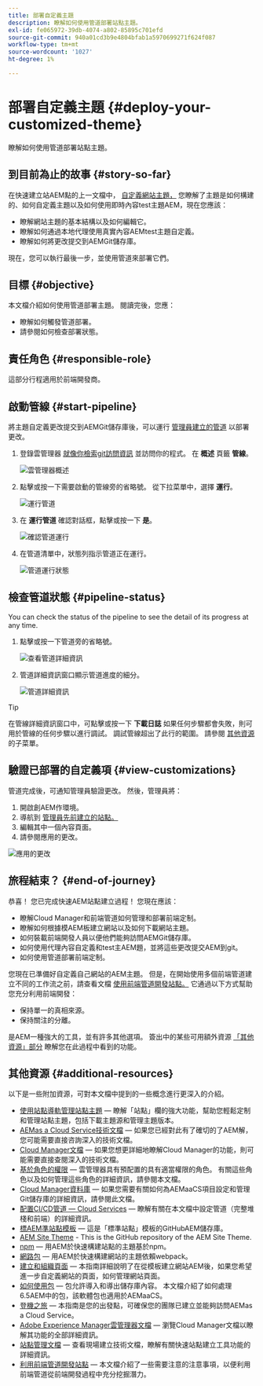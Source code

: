 ```yaml
---
title: 部署自定義主題
description: 瞭解如何使用管道部署站點主題。
exl-id: fe065972-39db-4074-a802-85895c701efd
source-git-commit: 940a01cd3b9e4804bfab1a5970699271f624f087
workflow-type: tm+mt
source-wordcount: '1027'
ht-degree: 1%

---
```


# 部署自定義主題 {#deploy-your-customized-theme}

瞭解如何使用管道部署站點主題。

## 到目前為止的故事 {#story-so-far}

在快速建立站AEM點的上一文檔中， [自定義網站主題，](customize-theme.md) 您瞭解了主題是如何構建的、如何自定義主題以及如何使用即時內容test主題AEM，現在您應該：

* 瞭解網站主題的基本結構以及如何編輯它。
* 瞭解如何通過本地代理使用真實內容AEMtest主題自定義。
* 瞭解如何將更改提交到AEMGit儲存庫。

現在，您可以執行最後一步，並使用管道來部署它們。

## 目標 {#objective}

本文檔介紹如何使用管道部署主題。 閱讀完後，您應：

* 瞭解如何觸發管道部署。
* 請參閱如何檢查部署狀態。

## 責任角色 {#responsible-role}

這部分行程適用於前端開發商。

## 啟動管線 {#start-pipeline}

將主題自定義更改提交到AEMGit儲存庫後，可以運行 [管理員建立的管道](pipeline-setup.md) 以部署更改。

1. 登錄雲管理器 [就像你檢索git訪問資訊](retrieve-access.md) 並訪問你的程式。 在 **概述** 頁籤 **管線**。

   ![雲管理器概述](assets/cloud-manager-overview.png)

1. 點擊或按一下需要啟動的管線旁的省略號。 從下拉菜單中，選擇 **運行**。

   ![運行管道](assets/run-pipeline.png)

1. 在 **運行管道** 確認對話框，點擊或按一下 **是**。

   ![確認管道運行](assets/pipeline-confirm.png)

1. 在管道清單中，狀態列指示管道正在運行。

   ![管道運行狀態](assets/pipeline-running.png)

## 檢查管道狀態 {#pipeline-status}

You can check the status of the pipeline to see the detail of its progress at any time.

1. 點擊或按一下管道旁的省略號。

   ![查看管道詳細資訊](assets/view-pipeline-details.png)

1. 管道詳細資訊窗口顯示管道進度的細分。

   ![管道詳細資訊](assets/pipeline-details.png)

>[!TIP]
>
>在管線詳細資訊窗口中，可點擊或按一下 **下載日誌** 如果任何步驟都會失敗，則可用於管線的任何步驟以進行調試。 調試管線超出了此行的範圍。 請參閱 [其他資源](#additional-resources) 的子菜單。

## 驗證已部署的自定義項 {#view-customizations}

管道完成後，可通知管理員驗證更改。 然後，管理員將：

1. 開啟創AEM作環境。
1. 導航到 [管理員先前建立的站點。](create-site.md)
1. 編輯其中一個內容頁面。
1. 請參閱應用的更改。

![應用的更改](assets/changes-applied.png)

## 旅程結束？ {#end-of-journey}

恭喜！ 您已完成快速AEM站點建立過程！ 您現在應該：

* 瞭解Cloud Manager和前端管道如何管理和部署前端定制。
* 瞭解如何根據模AEM板建立網站以及如何下載網站主題。
* 如何裝載前端開發人員以便他們能夠訪問AEMGit儲存庫。
* 如何使用代理內容自定義和test主AEM題，並將這些更改提交AEM到git。
* 如何使用管道部署前端定制。

您現在已準備好自定義自己網站的AEM主題。 但是，在開始使用多個前端管道建立不同的工作流之前，請查看文檔 [使用前端管道開發站點。](/help/implementing/developing/introduction/developing-with-front-end-pipelines.md) 它通過以下方式幫助您充分利用前端開發：

* 保持單一的真相來源。
* 保持關注的分離。

是AEM一種強大的工具，並有許多其他選項。 簽出中的某些可用額外資源 [「其他資源」部分](#additional-resources) 瞭解您在此過程中看到的功能。

## 其他資源 {#additional-resources}

以下是一些附加資源，可對本文檔中提到的一些概念進行更深入的介紹。

* [使用站點導軌管理站點主題](/help/sites-cloud/administering/site-creation/site-rail.md)  — 瞭解「站點」欄的強大功能，幫助您輕鬆定制和管理站點主題，包括下載主題源和管理主題版本。
* [AEMas a Cloud Service技術文檔](https://experienceleague.adobe.com/docs/experience-manager-cloud-service.html)  — 如果您已經對此有了確切的了AEM解，您可能需要直接咨詢深入的技術文檔。
* [Cloud Manager文檔](https://experienceleague.adobe.com/docs/experience-manager-cloud-service/onboarding/onboarding-concepts/cloud-manager-introduction.html)  — 如果您想更詳細地瞭解Cloud Manager的功能，則可能需要直接查閱深入的技術文檔。
* [基於角色的權限](https://experienceleague.adobe.com/docs/experience-manager-cloud-manager/using/requirements/role-based-permissions.html)  — 雲管理器具有預配置的具有適當權限的角色。 有關這些角色以及如何管理這些角色的詳細資訊，請參閱本文檔。
* [Cloud Manager資料庫](/help/implementing/cloud-manager/managing-code/cloud-manager-repositories.md)  — 如果您需要有關如何為AEMaaCS項目設定和管理Git儲存庫的詳細資訊，請參閱此文檔。
* [配置CI/CD管道 — Cloud Services](/help/implementing/cloud-manager/configuring-pipelines/introduction-ci-cd-pipelines.md)  — 瞭解有關在本文檔中設定管道（完整堆棧和前端）的詳細資訊。
* [標AEM準站點模板](https://github.com/adobe/aem-site-template-standard)  — 這是「標準站點」模板的GitHubAEM儲存庫。
* [AEM Site Theme](https://github.com/adobe/aem-site-template-standard-theme-e2e) - This is the GitHub repository of the AEM Site Theme.
* [npm](https://www.npmjs.com)  — 用AEM於快速構建站點的主題基於npm。
* [網路包](https://webpack.js.org)  — 用AEM於快速構建網站的主題依賴webpack。
* [建立和組織頁面](/help/sites-cloud/authoring/fundamentals/organizing-pages.md)  — 本指南詳細說明了在從模板建立網站AEM後，如果您希望進一步自定義網站的頁面，如何管理網站頁面。
* [如何使用包](/help/implementing/developing/tools/package-manager.md)  — 包允許導入和導出儲存庫內容。 本文檔介紹了如何處理6.5AEM中的包，該軟體包也適用於AEMaaCS。
* [登機之旅](/help/journey-onboarding/home.md)  — 本指南是您的出發點，可確保您的團隊已建立並能夠訪問AEMas a Cloud Service。
* [Adobe Experience Manager雲管理器文檔](https://experienceleague.adobe.com/docs/experience-manager-cloud-manager/using/introduction-to-cloud-manager.html?lang=zh-Hant)  — 瀏覽Cloud Manager文檔以瞭解其功能的全部詳細資訊。
* [站點管理文檔](/help/sites-cloud/administering/site-creation/create-site.md)  — 查看現場建立技術文檔，瞭解有關快速站點建立工具功能的詳細資訊。
* [利用前端管道開發站點](/help/implementing/developing/introduction/developing-with-front-end-pipelines.md)  — 本文檔介紹了一些需要注意的注意事項，以便利用前端管道從前端開發過程中充分挖掘潛力。
